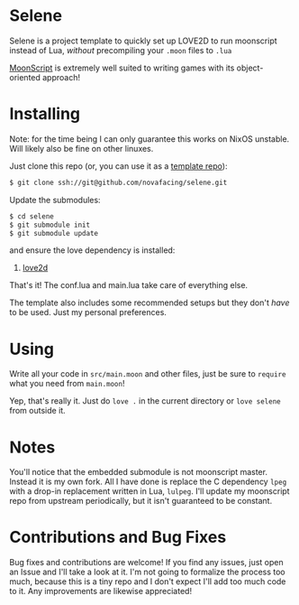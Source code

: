 # Selene

Selene is a project template to quickly set up LOVE2D to run moonscript instead of Lua, *without* precompiling your `.moon` files to `.lua`

[MoonScript](https://github.com/leafo/moonscript) is extremely well suited to writing games with its object-oriented approach!

# Installing


Note: for the time being I can only guarantee this works on NixOS unstable. Will likely also be fine on other linuxes.

Just clone this repo (or, you can use it as a [template repo](https://docs.github.com/en/repositories/creating-and-managing-repositories/creating-a-template-repository)):

```sh
$ git clone ssh://git@github.com/novafacing/selene.git
```

Update the submodules:

```sh
$ cd selene
$ git submodule init
$ git submodule update
```

and ensure the love dependency is installed:

1. [love2d](https://love2d.org/)

That's it! The conf.lua and main.lua take care of everything else. 

The template also includes some recommended setups but they don't *have* to be used. Just my personal preferences.


# Using

Write all your code in `src/main.moon` and other files, just be sure to `require` what you need from `main.moon`!

Yep, that's really it. Just do `love .` in the current directory or `love selene` from outside it.

# Notes

You'll notice that the embedded submodule is not moonscript master. Instead it is my own fork. All I have done is replace the C dependency `lpeg` with a drop-in replacement written in Lua, `lulpeg`. I'll update my moonscript repo from upstream periodically, but it isn't guaranteed to be constant.

# Contributions and Bug Fixes

Bug fixes and contributions are welcome! If you find any issues, just open an Issue and I'll take a look at it. I'm not going to formalize the process too much, because this is a tiny repo and I don't expect I'll add too much code to it. Any improvements are likewise appreciated!

